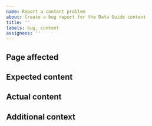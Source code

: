 ```yaml
---
name: Report a content problem
about: Create a bug report for the Data Guide content
title: ''
labels: bug, content
assignees: ''
---
```


## Page affected

<!-- What page in the Data Guide requires attention? -->

## Expected content

<!-- A clear and concise description of what the article should contain. -->

## Actual content

<!-- A clear and concise description of what the article actually says. -->

## Additional context

<!-- Add any other context about the problem here. -->
